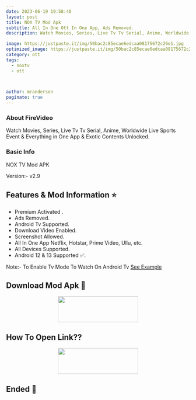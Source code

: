 ```yaml
---
date: 2023-06-19 19:58:40
layout: post
title: NOX TV Mod Apk
subtitle: All In One Ott In One App, Ads Removed.
description: Watch Movies, Series, Live Tv Tv Serial, Anime, Worldwide Live Sports Event & Everything in One App & Exotic Contents Unlocked.

image: https://justpaste.it/img/50bac2c85ecae6edcaa08175672c26e1.jpg
optimized_image: https://justpaste.it/img/50bac2c85ecae6edcaa08175672c26e1.jpg
category: ott
tags:
  - noxtv
  - ott


 
author: mranderson
paginate: true
---
```


### About FireVideo
Watch Movies, Series, Live Tv Tv Serial, Anime, Worldwide Live Sports Event & Everything in One App & Exotic Contents Unlocked.

### Basic Info
NOX TV Mod APK

Version:- v2.9

<!--page-->

## Features & Mod Information ⭐

- Premium Activated .
- Ads Removed.
- Android Tv Supported.
- Download Video Enabled.
- Screenshot Allowed.
- All In One App Netflix, Hotstar, Prime  Video, Ullu, etc.
- All Devices Supported.
- Android 12 & 13 Supported ✅.

Note:- To Enable Tv Mode To Watch On Android Tv [See Example](https://justpaste.it/img/462c8fef0e2b74f3a64305078c6ded32.jpg) 

## Download Mod Apk 📩

<p align="center"><a href="
https://m.easysky.in/Zh3vmODd"><img src="https://img.shields.io/badge/Download-Now-black?&style=for-the-badge&logo=download" width="220" height="70.45"></a></p>


## How To Open Link??

<p align="center"><a href="https://t.me/HowToRedirect/9"><img src="https://img.shields.io/badge/HowToOpen-Link-black?&style=for-the-badge&logo=telegram" width="220" height="70.45"></a></p>

## Ended 👀